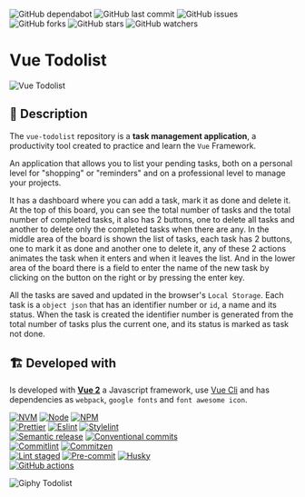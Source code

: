 ![GitHub dependabot](https://img.shields.io/badge/dependabot-enabled-025e8c?logo=Dependabot)
![GitHub last commit](https://img.shields.io/github/last-commit/beatrizsmerino/vue-todolist)
![GitHub issues](https://img.shields.io/github/issues/beatrizsmerino/vue-todolist)
![GitHub forks](https://img.shields.io/github/forks/beatrizsmerino/vue-todolist)
![GitHub stars](https://img.shields.io/github/stars/beatrizsmerino/vue-todolist)
![GitHub watchers](https://img.shields.io/github/watchers/beatrizsmerino/vue-todolist)

# Vue Todolist

![Vue Todolist](./README/videos/vue-todolist.gif)

## 🎯 Description

The `vue-todolist` repository is a **task management application**, a productivity tool created to practice and learn the `Vue` Framework.

An application that allows you to list your pending tasks, both on a personal level for "shopping" or "reminders" and on a professional level to manage your projects.

It has a dashboard where you can add a task, mark it as done and delete it. At the top of this board, you can see the total number of tasks and the total number of completed tasks, it also has 2 buttons, one to delete all tasks and another to delete only the completed tasks when there are any. In the middle area of the board is shown the list of tasks, each task has 2 buttons, one to mark it as done and another one to delete it, any of these 2 actions animates the task when it enters and when it leaves the list. And in the lower area of the board there is a field to enter the name of the new task by clicking on the button on the right or by pressing the enter key.

All the tasks are saved and updated in the browser's `Local Storage`. Each task is a `object json` that has an identifier number or `id`, a name and its status. When the task is created the identifier number is generated from the total number of tasks plus the current one, and its status is marked as task not done.

## 🏗️ Developed with

Is developed with **[Vue 2](https://vuejs.org/)** a Javascript framework, use
[Vue Cli](https://cli.vuejs.org/) and has dependencies as `webpack`, `google fonts` and `font awesome icon`.


[![NVM](https://img.shields.io/badge/nvm-F4DD4B.svg)](https://github.com/nvm-sh/nvm)
[![Node](https://img.shields.io/badge/node-43853D.svg)](https://nodejs.org/en/)
[![NPM](https://img.shields.io/badge/npm-CC3534.svg)](https://www.npmjs.com/)  
[![Prettier](https://img.shields.io/badge/prettier-F8BC45.svg?logo=prettier&labelColor=1A2B34)](https://prettier.io/)
[![Eslint](https://img.shields.io/badge/eslint-4B32C3.svg?logo=eslint&labelColor=341BAB)](https://eslint.org/)
[![Stylelint](https://img.shields.io/badge/stylelint-3578e5.svg?logo=stylelint&logoColor=000000&labelColor=306cce)](https://stylelint.io/)  
[![Semantic release](https://img.shields.io/badge/semantic--release-e10079.svg?logo=semantic-release&labelColor=494949)](https://semantic-release.gitbook.io/semantic-release/)
[![Conventional commits](https://img.shields.io/badge/conventional--commits-fa6673.svg?logo=conventionalcommits&logoColor=FFFFFF)](https://www.conventionalcommits.org/en/v1.0.0/)  
[![Commitlint](https://img.shields.io/badge/commitlint-51B1DD.svg?logo=commitlint&logoColor=51B1DD&labelColor=000000&color=51B1DD)](https://commitlint.js.org/#/)
[![Commitzen](https://img.shields.io/badge/commitzen-FDF6E4.svg?logo=gnometerminal&logoColor=000000)](https://commitizen-tools.github.io/commitizen/)  
[![Lint staged](https://img.shields.io/badge/lint--staged-885430.svg?logo=gnometerminal)](https://github.com/okonet/lint-staged)
[![Pre-commit](https://img.shields.io/badge/pre--commit-76877C.svg?logo=pre-commit&labelColor=1F2D23)](https://pre-commit.com/)
[![Husky](https://img.shields.io/badge/husky-42B983.svg?logo=gnometerminal&logoColor=000000)](https://typicode.github.io/husky/#/)  
[![GitHub actions](https://img.shields.io/badge/github--actions-025e8c.svg?logo=githubactions&logoColor=FFFFFF)](https://docs.github.com/es/actions)


![Giphy Todolist](https://media.giphy.com/media/B7o99rIuystY4/giphy.gif)
